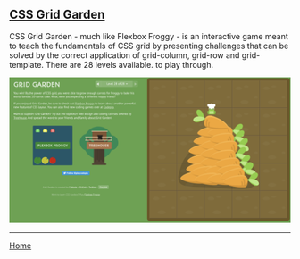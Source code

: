 ## [CSS Grid Garden](https://cssgridgarden.com/)

CSS Grid Garden - much like Flexbox Froggy - is an interactive game meant to teach the fundamentals of CSS grid by presenting challenges that can be solved by the correct application of grid-column, grid-row and grid-template.  There are 28 levels available. to play through.

<img src="img/Grid Garden.png" />

---
[Home](https://jchinzi.github.io/reading-notes/)